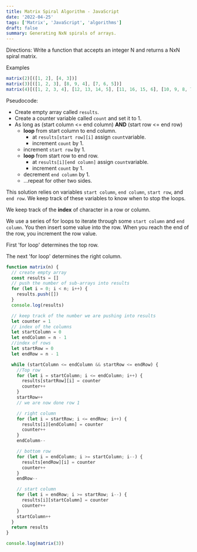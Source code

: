 ```yaml
---
title: Matrix Spiral Algorithm - JavaScript
date: '2022-04-25'
tags: ['Matrix', 'JavaScript', 'algorithms']
draft: false
summary: Generating NxN spirals of arrays.
---
```


Directions: Write a function that accepts an integer N
and returns a NxN spiral matrix.

Examples

```js
matrix(2)[([1, 2], [4, 3])]
matrix(3)[([1, 2, 3], [8, 9, 4], [7, 6, 5])]
matrix(4)[([1, 2, 3, 4], [12, 13, 14, 5], [11, 16, 15, 6], [10, 9, 8, 7])]
```

Pseudocode:

- Create empty array called `results`.
- Create a counter variable called `count` and set it to 1.
- As long as (start column <= end column) **AND** (start row <= end row)
  - **loop** from start column to end column.
    - at `results[start row][i]` assign `count`variable.
    - increment `count` by 1.
  - increment `start row` by 1.
  - **loop** from start row to end row.
    - at `results[i][end column]` assign `count`variable.
    - increment `count` by 1.
  - decrement `end column` by 1.
  - ...repeat for other two sides.

This solution relies on variables `start column`, `end column`, `start row`, and `end row`. We keep track of these variables to know when to stop the loops.

We keep track of the **index** of character in a row or column.

We use a series of for loops to iterate through some `start column` and `end column`. You then insert some value into the row. When you reach the end of the row, you increment the row value.

First 'for loop' determines the top row.

The next 'for loop' determines the right column.

```js
function matrix(n) {
  // create empty array
  const results = []
  // push the number of sub-arrays into results
  for (let i = 0; i < n; i++) {
    results.push([])
  }
  console.log(results)

  // keep track of the number we are pushing into results
  let counter = 1
  // index of the columns
  let startColumn = 0
  let endColumn = n - 1
  //index of rows
  let startRow = 0
  let endRow = n - 1

  while (startColumn <= endColumn && startRow <= endRow) {
    //Top row
    for (let i = startColumn; i <= endColumn; i++) {
      results[startRow][i] = counter
      counter++
    }
    startRow++
    // we are now done row 1

    // right column
    for (let i = startRow; i <= endRow; i++) {
      results[i][endColumn] = counter
      counter++
    }
    endColumn--

    // bottom row
    for (let i = endColumn; i >= startColumn; i--) {
      results[endRow][i] = counter
      counter++
    }
    endRow--

    // start column
    for (let i = endRow; i >= startRow; i--) {
      results[i][startColumn] = counter
      counter++
    }
    startColumn++
  }
  return results
}

console.log(matrix(3))
```
